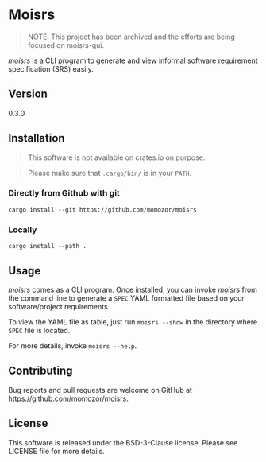 # Moisrs

> NOTE: This project has been archived and the efforts are being focused on moisrs-gui.

*moisrs* is a CLI program to generate and view informal software requirement
specification (SRS) easily.


## Version

0.3.0


## Installation

> This software is not available on crates.io on purpose.

> Please make sure that `.cargo/bin/` is in your `PATH`.

### Directly from Github with git

`cargo install --git https://github.com/momozor/moisrs`

### Locally

`cargo install --path .`


## Usage

*moisrs* comes as a CLI program.
Once installed, you can invoke *moisrs* from the command line to generate a
`SPEC` YAML formatted file based on your software/project requirements.

To view the YAML file as table, just run `moisrs --show` in the directory
where `SPEC` file is located.

For more details, invoke `moisrs --help`.


## Contributing

Bug reports and pull requests are welcome on GitHub
at https://github.com/momozor/moisrs.


## License

This software is released under the BSD-3-Clause license. Please see
LICENSE file for more details.
